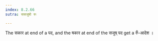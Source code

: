 ```yaml
---
index: 8.2.66
sutra: ससजुषो रुः

---
```

The सकार at end of a पद, and the षकार at end of the सजुष् पद get a रुँ-आदेश । 